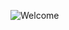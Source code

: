 ![Welcome](https://user-images.githubusercontent.com/114512729/200567052-0073a8f4-d3f3-4cff-bbe4-e8a4e9911e4e.png)
